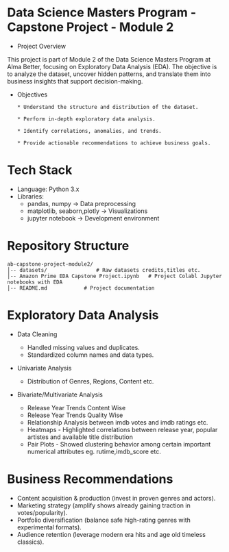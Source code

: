 # Data Science Masters Program -  Capstone Project - Module 2
* Project Overview

This project is part of Module 2 of the Data Science Masters Program at Alma Better, focusing on Exploratory Data Analysis (EDA).
The objective is to analyze the dataset, uncover hidden patterns, and translate them into business insights that support decision-making.

* Objectives
      
      * Understand the structure and distribution of the dataset.
      
      * Perform in-depth exploratory data analysis.
      
      * Identify correlations, anomalies, and trends.
      
      * Provide actionable recommendations to achieve business goals.

# Tech Stack

* Language: Python 3.x
* Libraries:
    * pandas, numpy → Data preprocessing
    * matplotlib, seaborn,plotly → Visualizations
    * jupyter notebook → Development environment

# Repository Structure
    ab-capstone-project-module2/
    │-- datasets/                # Raw datasets credits,titles etc. 
    │-- Amazon Prime EDA Capstone Project.ipynb   # Project Colabl Jupyter notebooks with EDA
    │-- README.md            # Project documentation


# Exploratory Data Analysis

* Data Cleaning
    * Handled missing values and duplicates.
    * Standardized column names and data types.
    
* Univariate Analysis
  * Distribution of Genres, Regions, Content etc.

* Bivariate/Multivariate Analysis
   * Release Year Trends Content Wise
   * Release Year Trends Quality Wise
   * Relationship Analysis between imdb votes and imdb ratings etc.
   * Heatmaps - Highlighted correlations between release year, popular artistes and available title distribution
   * Pair Plots - Showed clustering behavior among certain important numerical attributes eg. rutime,imdb_score etc.

# Business Recommendations

* Content acquisition & production (invest in proven genres and actors).
* Marketing strategy (amplify shows already gaining traction in votes/popularity).
* Portfolio diversification (balance safe high-rating genres with experimental formats).
* Audience retention (leverage modern era hits and age old timeless classics).

